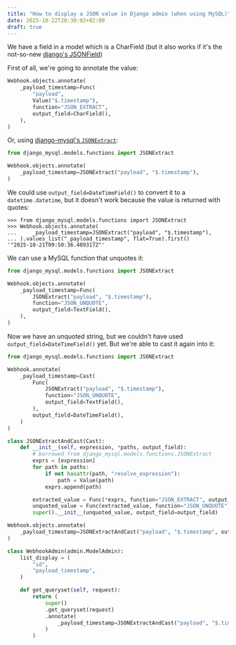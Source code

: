 ```yaml
---
title: "How to display a JSON value in Django admin (when using MySQL)"
date: 2025-10-22T20:30:02+02:00
draft: true
---
```


We have a field in a model which is a CharField (but it also works if it's the not-so-new [django's JSONField](https://docs.djangoproject.com/en/dev/ref/models/fields/#jsonfield))

First of all, we're going to annotate the value:
```python
Webhook.objects.annotate(
    _payload_timestamp=Func(
        "payload",
        Value("$.timestamp"),
        function="JSON_EXTRACT",
        output_field=CharField(),
    ),
)
```

Or, using [django-mysql's `JSONExtract`](https://github.com/adamchainz/django-mysql):
```python
from django_mysql.models.functions import JSONExtract

Webhook.objects.annotate(
    _payload_timestamp=JSONExtract("payload", "$.timestamp"),
)
```

We could use `output_field=DateTimeField()` to convert it to a `datetime.datetime`, but it doesn't work because the value is returned with quotes:
```pycon
>>> from django_mysql.models.functions import JSONExtract
>>> Webhook.objects.annotate(
...     _payload_timestamp=JSONExtract("payload", "$.timestamp"),
... ).values_list("_payload_timestamp", flat=True).first()
'"2025-10-21T09:50:36.489317Z"'
```

We can use a MySQL function that unquotes it:
```python
from django_mysql.models.functions import JSONExtract

Webhook.objects.annotate(
    _payload_timestamp=Func(
        JSONExtract("payload", "$.timestamp"),
        function="JSON_UNQUOTE",
        output_field=TextField(),
    ),
)
```

Now we have an unquoted string, but we couldn't have used `output_field=DateTimeField()` yet. But we're able to cast it again into it:
```python
from django_mysql.models.functions import JSONExtract

Webhook.annotate(
    _payload_timestamp=Cast(
        Func(
            JSONExtract("payload", "$.timestamp"),
            function="JSON_UNQUOTE",
            output_field=TextField(),
        ),
        output_field=DateTimeField(),
    )
)
```


```python
class JSONExtractAndCast(Cast):
    def __init__(self, expression, *paths, output_field):
        # borrowed from django_mysql.models.functions.JSONExtract
        exprs = [expression]
        for path in paths:
            if not hasattr(path, "resolve_expression"):
                path = Value(path)
            exprs.append(path)

        extracted_value = Func(*exprs, function="JSON_EXTRACT", output_field=CharField())
        unquoted_value = Func(extracted_value, function="JSON_UNQUOTE", output_field=output_field)
        super().__init__(unquoted_value, output_field=output_field)

Webhook.objects.annotate(
    _payload_timestamp=JSONExtractAndCast("payload", "$.timestamp", output_field=DateTimeField())
)
```


```python
class WebhookAdmin(admin.ModelAdmin):
    list_display = (
        "id",
        "payload_timestamp",
    )

    def get_queryset(self, request):
        return (
            super()
            .get_queryset(request)
            .annotate(
                _payload_timestamp=JSONExtractAndCast("payload", "$.timestamp", output_field=DateTimeField())
            )
        )
```
